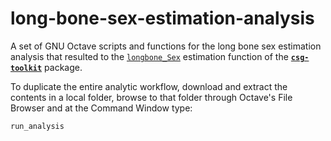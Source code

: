 # long-bone-sex-estimation-analysis
A set of GNU Octave scripts and functions for the long bone sex estimation analysis that resulted to the [`longbone_Sex`](https://pr0m1th3as.github.io/csg-toolkit/longbone_Sex.html) estimation function of the [**`csg-toolkit`**](https://github.com/pr0m1th3as/csg-toolkit) package.

To duplicate the entire analytic workflow, download and extract the contents in a local folder, browse to that folder through Octave's File Browser and at the Command Window type:
```
run_analysis
```
